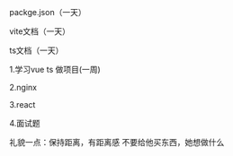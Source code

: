 packge.json（一天）



vite文档（一天）

ts文档（一天）

1.学习vue ts 做项目(一周)

2.nginx

3.react

4.面试题





礼貌一点：保持距离，有距离感 不要给他买东西，她想做什么
